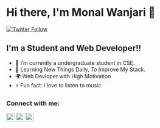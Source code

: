 # Hi there, I'm Monal Wanjari 👋


[![Twitter Follow](https://img.shields.io/twitter/follow/MonalWanjari?color=1DA1F2&logo=twitter&style=for-the-badge)](https://twitter.com/intent/follow?original_referer=https%3A%2F%2Fgithub.com%2FcodeSTACKr&screen_name=MonalWanjari)
## I'm a Student and Web Developer!!

- 🌱 I’m currently a undergraduate student in CSE.
- 👯 Learning New Things Daily, To Improve My Stack.
- 🌍 Web Devloper with High Motivation
- ⚡ Fun fact: I love to listen to music

### Connect with me:

[<img align="left" alt="MonalWanjari | Twitter" width="22px" src="https://cdn.jsdelivr.net/npm/simple-icons@v3/icons/twitter.svg" />][twitter]
[<img align="left" alt="wanjarimonal | LinkedIn" width="22px" src="https://cdn.jsdelivr.net/npm/simple-icons@v3/icons/linkedin.svg" />][linkedin]
[<img align="left" alt="wanjarimonal | Instagram" width="22px" src="https://cdn.jsdelivr.net/npm/simple-icons@v3/icons/instagram.svg" />][instagram]

<br />

[twitter]: https://twitter.com/MonalWanjari
[instagram]: https://instagram.com/wanjarimonal
[linkedin]: https://www.linkedin.com/in/monal-w-b68120126/
